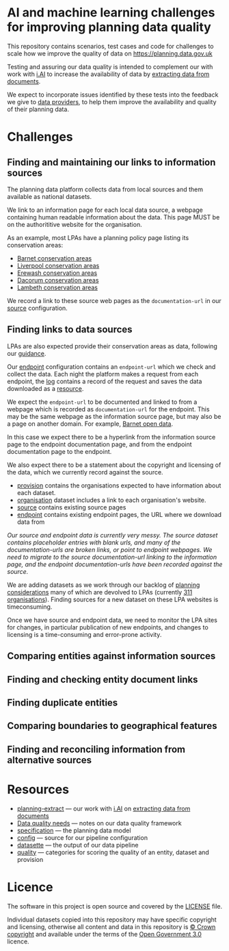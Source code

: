 # AI and machine learning challenges for improving planning data quality

This repository contains scenarios, test cases and code for challenges to scale how we improve the quality of data on https://planning.data.gov.uk

Testing and assuring our data quality is intended to complement our with work with [i.AI](https://ai.gov.uk/) to increase the availability of data by [extracting data from documents](https://github.com/digital-land/digital-land/issues/360). 

We expect to incorporate issues identified by these tests into the feedback we give to [data providers](https://submit.planning.data.gov.uk/), to help them improve the availability and quality of their planning data.

# Challenges

## Finding and maintaining our links to information sources

The planning data platform collects data from local sources and them available as national datasets.

We link to an information page for each local data source, a webpage containing human readable information about the data. 
This page MUST be on the authorititive website for the organisation. 

As an example, most LPAs have a planning policy page listing its conservation areas:

* [Barnet conservation areas](https://www.barnet.gov.uk/planning-and-building-control/conservation-and-heritage/conservation-areas) 
* [Liverpool conservation areas](https://liverpool.gov.uk/planning-and-building-control/trees-hedges-and-conservation/conservation-areas/)
* [Erewash conservation areas](https://www.erewash.gov.uk/planning-policy-section/conservation-areas.html)
* [Dacorum conservation areas](https://www.dacorum.gov.uk/home/planning-development/planning-cons-design/conservation-areas)
* [Lambeth conservation areas](https://www.lambeth.gov.uk/planning-and-building-control/conservation-and-listed-buildings/conservation-area-profiles)

We record a link to these source web pages as the `documentation-url` in our [source](https://digital-land.github.io/specification/dataset/source/) configuration.

## Finding links to data sources

LPAs are also expected provide their conservation areas as data, following our [guidance](https://www.planning.data.gov.uk/guidance/specifications/conservation-area).

Our [endpoint](https://digital-land.github.io/specification/dataset/endpoint/) configuration contains an `endpoint-url` 
which we check and collect the data. Each night the platform makes a request from each endpoint, 
the [log](https://datasette.planning.data.gov.uk/digital-land/log) contains a record of the request
and saves the data downloaded as a [resource](https://datasette.planning.data.gov.uk/digital-land/resource).

We expect the `endpoint-url` to be documented and linked to from a webpage which is recorded as `documentation-url` for the endpoint.
This may be the same webpage as the information source page, but may also be a page on another domain. 
For example, [Barnet open data](https://open.barnet.gov.uk/dataset/20yo8/conservation-areas).

In this case we expect there to be a hyperlink from the information source page to the endpoint documentation page, 
and from the endpoint documentation page to the endpoint.

We also expect there to be a statement about the copyright and licensing of the data, which we currently record against the source.

* [provision](https://datasette.planning.data.gov.uk/digital-land/provision) contains the organisations expected to have information about each dataset.
* [organisation](https://datasette.planning.data.gov.uk/digital-land/organisation) dataset includes a link to each organisation's website.
* [source](https://datasette.planning.data.gov.uk/digital-land/source) contains existing source pages
* [endpoint](https://datasette.planning.data.gov.uk/digital-land/endpoint) contains existing endpoint pages, the URL where we download data from

*Our source and endpoint data is currently very messy. The source dataset contains placeholder entries with blank urls, and many of the documentation-urls are broken links, or point to endpoint webpages. We need to migrate to the source documentation-url linking to the information page, and the endpoint documentation-urls have been recorded against the source.*

We are adding datasets as we work through our backlog of [planning considerations](https://design.planning.data.gov.uk/planning-consideration/)
many of which are devolved to LPAs (currently [311 organisations](https://datasette.planning.data.gov.uk/digital-land/role_organisation?_sort=rowid&end_date__isblank=1&role__exact=local-planning-authority)). Finding sources for a new dataset on these LPA websites is timeconsuming. 

Once we have source and endpoint data, we need to monitor the LPA sites for changes, in particular publication of new endpoints,
and changes to licensing is a time-consuming and error-prone activity. 

## Comparing entities against information sources

## Finding and checking entity document links

## Finding duplicate entities

## Comparing boundaries to geographical features

## Finding and reconciling information from alternative sources

# Resources

* [planning-extract](https://github.com/i-dot-ai/planning-extract/) — our work with [i.AI](https://ai.gov.uk/) on [extracting data from documents](https://github.com/digital-land/digital-land/issues/360) 
* [Data quality needs](https://digital-land.github.io/technical-documentation/data-operations-manual/Explanation/Key-Concepts/Data-quality-needs/) — notes on our data quality framework
* [specification](https://digital-land.github.io/specification/) — the planning data model
* [config](https://github.com/digital-land/config/) — source for our pipeline configuration
* [datasette](https://datasette.planning.data.gov.uk) — the output of our data pipeline
* [quality](https://datasette.planning.data.gov.uk/digital-land/quality) — categories for scoring the quality of an entity, dataset and provision


# Licence

The software in this project is open source and covered by the [LICENSE](LICENSE) file.

Individual datasets copied into this repository may have specific copyright and licensing, otherwise all content and data in this repository is
[© Crown copyright](http://www.nationalarchives.gov.uk/information-management/re-using-public-sector-information/copyright-and-re-use/crown-copyright/)
and available under the terms of the [Open Government 3.0](https://www.nationalarchives.gov.uk/doc/open-government-licence/version/3/) licence.
